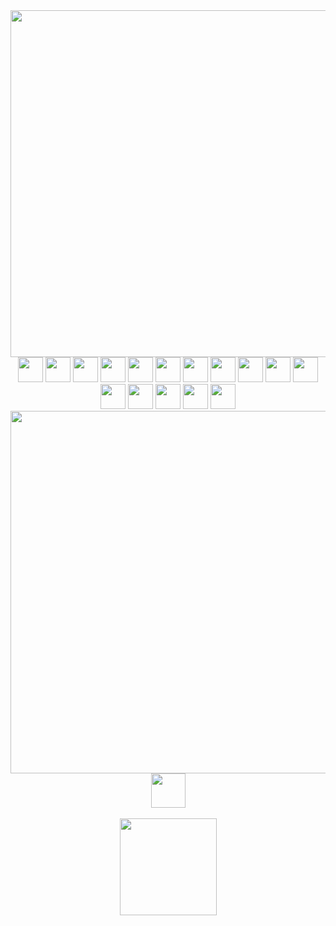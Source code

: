 <div align="center">
  <img src="https://i.imgur.com/lKjK4qO.png" width="555px">
  <br>
  
  <img height="40px" src="https://cdn.jsdelivr.net/gh/devicons/devicon/icons/html5/html5-plain.svg">
  <img height="40px" src="https://cdn.jsdelivr.net/gh/devicons/devicon/icons/css3/css3-plain.svg">
  <img height="40px" src="https://cdn.jsdelivr.net/gh/devicons/devicon/icons/sass/sass-original.svg">
  <img height="40px" src="https://cdn.jsdelivr.net/gh/devicons/devicon/icons/bootstrap/bootstrap-plain.svg">
  <img height="40px" src="https://cdn.jsdelivr.net/gh/devicons/devicon/icons/javascript/javascript-plain.svg">
  <img height="40px" src="https://cdn.jsdelivr.net/gh/devicons/devicon/icons/typescript/typescript-plain.svg">
  <img height="40px" src="https://cdn.jsdelivr.net/gh/devicons/devicon/icons/git/git-original.svg">
  <img height="40px" src="https://cdn.jsdelivr.net/gh/devicons/devicon/icons/angularjs/angularjs-plain.svg">
  <img height="40px" src="https://cdn.jsdelivr.net/gh/devicons/devicon/icons/react/react-original.svg">
  <img height="40px" src="https://cdn.jsdelivr.net/gh/devicons/devicon/icons/java/java-original.svg">
  <img height="40px" src="https://cdn.jsdelivr.net/gh/devicons/devicon/icons/spring/spring-original.svg">
  <img height="40px" src="https://cdn.jsdelivr.net/gh/devicons/devicon/icons/mysql/mysql-plain.svg">
  <img height="40px" src="https://cdn.jsdelivr.net/gh/devicons/devicon/icons/postgresql/postgresql-plain.svg">
  <img height="40px" src="https://cdn.jsdelivr.net/gh/devicons/devicon/icons/firebase/firebase-plain.svg">
  <img height="40px" src="https://cdn.jsdelivr.net/gh/devicons/devicon/icons/googlecloud/googlecloud-original.svg">
  <img height="40px" src="https://cdn.jsdelivr.net/gh/devicons/devicon/icons/amazonwebservices/amazonwebservices-original.svg">
  <br>
  
  <img src="https://i.imgur.com/luElxXs.png" width="580px">
  <br>

  <img src="https://i.imgur.com/ayp0hmq.gif" height="55px">
</div>

<div align="center">
  <br>
  <a href="https://github.com/robunye">
  <img height="155px" src="https://github-readme-stats-sigma-five.vercel.app/api?username=robunye&show_icons=true&include_all_commits=true&count_private=true&bg_color=393F47&title_color=FFB0BF&text_color=ffffff&icon_color=CF6CA5&border_color=393F47&border_radius=11px&custom_title=♡"/>
  </a>
</div>
